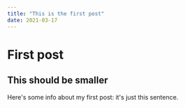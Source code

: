 ```yaml
---
title: "This is the first post"
date: 2021-03-17
---
```


# First post

## This should be smaller

Here's some info about my first post: it's just this sentence.
